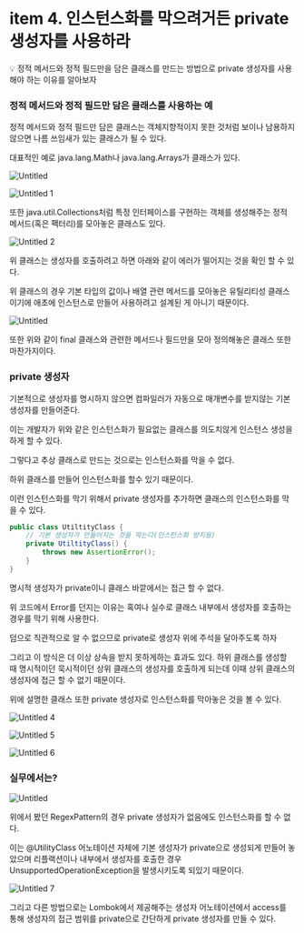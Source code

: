 # item 4. 인스턴스화를 막으려거든 private 생성자를 사용하라

<aside>
💡 정적 메서드와 정적 필드만을 담은 클래스를 만드는 방법으로  private 생성자를 사용해야 하는 이유를 알아보자

</aside>

### 정적 메서드와 정적 필드만 담은 클래스를 사용하는 예

정적 메서드와 정적 필드만 담은 클래스는 객체지향적이지 못한 것처럼 보이나 남용하지 않으면 나름 쓰임새가 있는 클래스가 될 수 있다.

대표적인 예로 java.lang.Math나 java.lang.Arrays가 클래스가 있다.

![Untitled](https://user-images.githubusercontent.com/49682056/216483322-e3678838-3c1a-4da0-bc4e-65ae17d3c057.png)

![Untitled 1](https://user-images.githubusercontent.com/49682056/216483304-cd07605f-e443-4315-99ca-24c2f7f73653.png)

또한 java.util.Collections처럼 특정 인터페이스를 구현하는 객체를 생성해주는 정적 메서드(혹은 팩터리)를 모아놓은 클래스도 있다. 


![Untitled 2](https://user-images.githubusercontent.com/49682056/216483309-64d49188-3485-41d7-b83a-3759ee77790e.png)

위 클래스는 생성자를 호출하려고 하면 아래와 같이 에러가 떨어지는 것을 확인 할 수 있다.

위 클래스의 경우 기본 타입의 값이나 배열 관련 메서드를 모아놓은 유틸리티성 클래스이기에 애초에 인스턴스로 만들어 사용하려고 설계된 게 아니기 때문이다.

![Untitled](item%204%20%E1%84%8B%E1%85%B5%E1%86%AB%E1%84%89%E1%85%B3%E1%84%90%E1%85%A5%E1%86%AB%E1%84%89%E1%85%B3%E1%84%92%E1%85%AA%E1%84%85%E1%85%B3%E1%86%AF%20%E1%84%86%E1%85%A1%E1%86%A8%E1%84%8B%E1%85%B3%E1%84%85%E1%85%A7%E1%84%80%E1%85%A5%E1%84%83%E1%85%B3%E1%86%AB%20private%20%E1%84%89%E1%85%A2%E1%86%BC%E1%84%89%E1%85%A5%E1%86%BC%2015f156d3508b49fbbd3c13b5527cdd1c/Untitled%203.png)

또한 위와 같이 final 클래스와 관련한 메서드나 필드만을 모아 정의해놓은 클래스 또한 마찬가지이다.

### private 생성자

기본적으로 생성자를 명시하지 않으면 컴파일러가 자동으로 매개변수를 받지않는 기본 생성자를 만들어준다.

이는 개발자가 위와 같은 인스턴스화가 필요없는 클래스를 의도치않게 인스턴스 생성을 하게 할 수 있다.

그렇다고 추상 클래스로 만드는 것으로는 인스턴스화를 막을 수 없다.

하위 클래스를 만들어 인스턴스화를 할수 있기 때문이다.

이런 인스턴스화를 막기 위해서 private 생성자를 추가하면 클래스의 인스턴스화를 막을 수 있다.

```java
public class UtiltityClass {
	// 기본 생성자가 만들어지는 것을 막는다(인스턴스화 방지용)
	private UtiltityClass() {
		throws new AssertionError();
	}
}
```

명시적 생성자가 private이니 클래스 바깥에서는 접근 할 수 없다.

위 코드에서 Error를 던지는 이유는 혹여나 실수로 클래스 내부에서 생성자를 호출하는 경우를 막기 위해 사용한다.

덤으로 직관적으로 알 수 없으므로 private로 생성자 위에 주석을 달아주도록 하자

그리고 이 방식은 더 이상 상속을 받지 못하게하는 효과도 있다. 하위 클래스를 생성할 때 명시적이던 묵시적이던 상위 클래스의 생성자를 호출하게 되는데 이때 상위 클래스의 생성자에 접근 할 수 없기 때문이다.

위에 설명한 클래스 또한 private 생성자로 인스턴스화를 막아놓은 것을 볼 수 있다.

![Untitled 4](https://user-images.githubusercontent.com/49682056/216484009-4228845a-697d-48ce-89fb-21eccd1f6f6b.png)

![Untitled 5](https://user-images.githubusercontent.com/49682056/216484011-a8ad4733-8aee-45df-9eb0-37a8d251e613.png)

![Untitled 6](https://user-images.githubusercontent.com/49682056/216484013-0a20248d-2c4e-4b25-b495-7513cf8645ae.png)
### 실무에서는?

![Untitled](item%204%20%E1%84%8B%E1%85%B5%E1%86%AB%E1%84%89%E1%85%B3%E1%84%90%E1%85%A5%E1%86%AB%E1%84%89%E1%85%B3%E1%84%92%E1%85%AA%E1%84%85%E1%85%B3%E1%86%AF%20%E1%84%86%E1%85%A1%E1%86%A8%E1%84%8B%E1%85%B3%E1%84%85%E1%85%A7%E1%84%80%E1%85%A5%E1%84%83%E1%85%B3%E1%86%AB%20private%20%E1%84%89%E1%85%A2%E1%86%BC%E1%84%89%E1%85%A5%E1%86%BC%2015f156d3508b49fbbd3c13b5527cdd1c/Untitled%203.png)

위에서 봤던 RegexPattern의 경우 private 생성자가 없음에도 인스턴스화를 할 수 없다.

이는 @UtilityClass 어노테이션 자체에 기본 생성자가 private으로 생성되게 만들어 놓았으며 리플랙션이나 내부에서 생성자를 호출한 경우 UnsupportedOperationException을 발생시키도록 되있기 때문이다.

![Untitled 7](https://user-images.githubusercontent.com/49682056/216484014-3a6d1fb0-76d9-401d-b15b-ad8f2a94913f.png)

그리고 다른 방법으로는 Lombok에서 제공해주는 생성자 어노테이션에서 access를 통해 생성자의 접근 범위를 private으로 간단하게 private 생성자를 만들 수 있다.